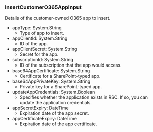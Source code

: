 ### InsertCustomerO365AppInput
Details of the customer-owned O365 app to insert.

- appType: System.String
  - Type of app to insert.
- appClientId: System.String
  - ID of the app.
- appClientSecret: System.String
  - Secret for the app.
- subscriptionId: System.String
  - ID of the subscription that the app would access.
- base64AppCertificate: System.String
  - Certificate for a SharePoint-typed app.
- base64AppPrivateKey: System.String
  - Private key for a SharePoint-typed app.
- updateAppCredentials: System.Boolean
  - Specifies whether the application exists in RSC. If so, you can update the application credentials.
- appSecretExpiry: DateTime
  - Expiration date of the app secret.
- appCertificateExpiry: DateTime
  - Expiration date of the app certificate.

